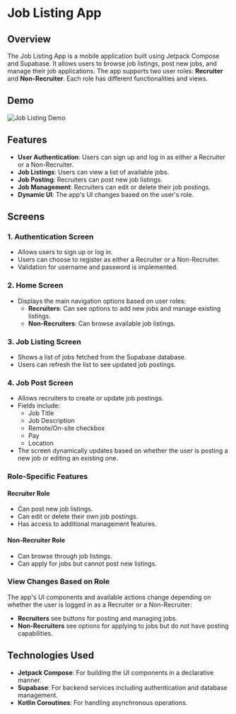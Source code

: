 # Job Listing App

## Overview

The Job Listing App is a mobile application built using Jetpack Compose and Supabase. It allows users to browse job listings, post new jobs, and manage their job applications. The app supports two user roles: **Recruiter** and **Non-Recruiter**. Each role has different functionalities and views.

## Demo
![Job Listing Demo](demo/demo.gif)

## Features

- **User Authentication**: Users can sign up and log in as either a Recruiter or a Non-Recruiter.
- **Job Listings**: Users can view a list of available jobs.
- **Job Posting**: Recruiters can post new job listings.
- **Job Management**: Recruiters can edit or delete their job postings.
- **Dynamic UI**: The app's UI changes based on the user's role.

## Screens

### 1. Authentication Screen

- Allows users to sign up or log in.
- Users can choose to register as either a Recruiter or a Non-Recruiter.
- Validation for username and password is implemented.

### 2. Home Screen

- Displays the main navigation options based on user roles:
  - **Recruiters**: Can see options to add new jobs and manage existing listings.
  - **Non-Recruiters**: Can browse available job listings.

### 3. Job Listing Screen

- Shows a list of jobs fetched from the Supabase database.
- Users can refresh the list to see updated job postings.

### 4. Job Post Screen

- Allows recruiters to create or update job postings.
- Fields include:
  - Job Title
  - Job Description
  - Remote/On-site checkbox
  - Pay
  - Location
- The screen dynamically updates based on whether the user is posting a new job or editing an existing one.

### Role-Specific Features

#### Recruiter Role

- Can post new job listings.
- Can edit or delete their own job postings.
- Has access to additional management features.

#### Non-Recruiter Role

- Can browse through job listings.
- Can apply for jobs but cannot post new listings.

### View Changes Based on Role

The app's UI components and available actions change depending on whether the user is logged in as a Recruiter or a Non-Recruiter:

- **Recruiters** see buttons for posting and managing jobs.
- **Non-Recruiters** see options for applying to jobs but do not have posting capabilities.

## Technologies Used

- **Jetpack Compose**: For building the UI components in a declarative manner.
- **Supabase**: For backend services including authentication and database management.
- **Kotlin Coroutines**: For handling asynchronous operations.
